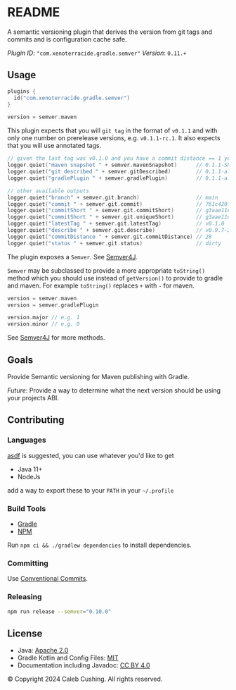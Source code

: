 <!--
SPDX-License-Identifier: CC-BY-4.0
© Copyright 2024 Caleb Cushing. All rights reserved.
-->

# README

A semantic versioning plugin that derives the version from git tags and commits and is configuration cache safe.

_Plugin ID_: `"com.xenoterracide.gradle.semver"`
_Version_: `0.11.+`

## Usage

```kt
plugins {
  id("com.xenoterracide.gradle.semver")
}

version = semver.maven
```

This plugin expects that you will `git tag` in the format of `v0.1.1` and with only one number on prerelease versions,
e.g. `v0.1.1-rc.1`. It also expects that you will use annotated tags.

```kt
// given the last tag was v0.1.0 and you have a commit distance == 1 you'll get something like
logger.quiet("maven snapshot " + semver.mavenSnapshot)      // 0.1.1-SNAPSHOT
logger.quiet("git described " + semver.gitDescribed)        // 0.1.1-alpha.0.1+3aae11e
logger.quiet("gradlePlugin " + semver.gradlePlugin)         // 0.1.1-alpha.1+1.g3aae11e

// other available outputs
logger.quiet("branch" + semver.git.branch)                  // main
logger.quiet("commit " + semver.git.commit)                 // 761c420fa9812584e90750ca73197402603e76cc
logger.quiet("commitShort " + semver.git.commitShort)       // g3aae11e
logger.quiet("commitShort " + semver.git.uniqueShort)       // g3aae11e
logger.quiet("latestTag " + semver.git.latestTag)           // v0.1.0
logger.quiet("describe " + semver.git.describe)             // v0.9.7-28-g55329c4
logger.quiet("commitDistance " + semver.git.commitDistance) // 28
logger.quiet("status " + semver.git.status)                 // dirty
```

The plugin exposes a `Semver`. See [Semver4J](https://javadoc.io/doc/org.semver4j/semver4j/latest/index.html).

`Semver` may be subclassed to provide a more appropriate `toString()` method which you should use instead
of `getVersion()` to provide to gradle and maven. For example `toString()` replaces `+` with `-` for maven.

```kt
version = semver.maven
version = semver.gradlePlugin

version.major // e.g. 1
version.minor // e.g. 0
```

See [Semver4J](https://javadoc.io/doc/org.semver4j/semver4j/latest/index.html) for more methods.

## Goals

Provide Semantic versioning for Maven publishing with Gradle.

_Future_: Provide a way to determine what the next version should be using your projects ABI.

## Contributing

### Languages

[asdf](https://asdf-vm.com) is suggested, you can use whatever you'd like to get

- Java 11+
- NodeJs

add a way to export these to your `PATH` in your `~/.profile`

### Build Tools

- [Gradle](https://docs.gradle.org/current/userguide/command_line_interface.html)
- [NPM](https://docs.npmjs.com/about-npm)

Run `npm ci && ./gradlew dependencies` to install dependencies.

### Committing

Use [Conventional Commits](https://www.conventionalcommits.org/en/v1.0.0/).

### Releasing

```sh
npm run release --semver="0.10.0"
```

## License

- Java: [Apache 2.0](https://choosealicense.com/licenses/apache-2.0/)
- Gradle Kotlin and Config Files: [MIT](https://choosealicense.com/licenses/mit/)
- Documentation including Javadoc: [CC BY 4.0](https://choosealicense.com/licenses/cc-by-4.0/)

© Copyright 2024 Caleb Cushing. All rights reserved.
